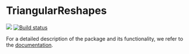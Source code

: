 # TriangularReshapes

[![](https://img.shields.io/badge/docs-dev-blue.svg)](https://algopaul.github.io/TriangularReshapes.jl/)
[![Build status](https://github.com/Algopaul/TriangularReshapes.jl/workflows/CI/badge.svg)](https://github.com/TriangularReshapes.jl/actions?query=workflow%3ACI+branch%3Amain)

For a detailed description of the package and its functionality, we refer to the [documentation](https://algopaul.github.io/TriangularReshapes.jl/).
